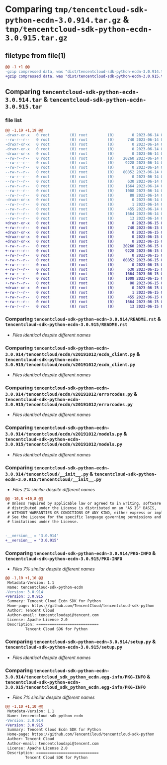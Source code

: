 # Comparing `tmp/tencentcloud-sdk-python-ecdn-3.0.914.tar.gz` & `tmp/tencentcloud-sdk-python-ecdn-3.0.915.tar.gz`

## filetype from file(1)

```diff
@@ -1 +1 @@
-gzip compressed data, was "dist/tencentcloud-sdk-python-ecdn-3.0.914.tar", last modified: Wed Jun 14 00:25:39 2023, max compression
+gzip compressed data, was "dist/tencentcloud-sdk-python-ecdn-3.0.915.tar", last modified: Thu Jun 15 00:24:47 2023, max compression
```

## Comparing `tencentcloud-sdk-python-ecdn-3.0.914.tar` & `tencentcloud-sdk-python-ecdn-3.0.915.tar`

### file list

```diff
@@ -1,19 +1,19 @@
-drwxr-xr-x   0 root         (0) root         (0)        0 2023-06-14 00:25:39.000000 tencentcloud-sdk-python-ecdn-3.0.914/
--rw-r--r--   0 root         (0) root         (0)      740 2023-06-14 00:25:39.000000 tencentcloud-sdk-python-ecdn-3.0.914/README.rst
-drwxr-xr-x   0 root         (0) root         (0)        0 2023-06-14 00:25:39.000000 tencentcloud-sdk-python-ecdn-3.0.914/tencentcloud/
-drwxr-xr-x   0 root         (0) root         (0)        0 2023-06-14 00:25:39.000000 tencentcloud-sdk-python-ecdn-3.0.914/tencentcloud/ecdn/
-drwxr-xr-x   0 root         (0) root         (0)        0 2023-06-14 00:25:39.000000 tencentcloud-sdk-python-ecdn-3.0.914/tencentcloud/ecdn/v20191012/
--rw-r--r--   0 root         (0) root         (0)    20260 2023-06-14 00:25:39.000000 tencentcloud-sdk-python-ecdn-3.0.914/tencentcloud/ecdn/v20191012/ecdn_client.py
--rw-r--r--   0 root         (0) root         (0)     9228 2023-06-14 00:25:39.000000 tencentcloud-sdk-python-ecdn-3.0.914/tencentcloud/ecdn/v20191012/errorcodes.py
--rw-r--r--   0 root         (0) root         (0)        0 2023-06-14 00:25:39.000000 tencentcloud-sdk-python-ecdn-3.0.914/tencentcloud/ecdn/v20191012/__init__.py
--rw-r--r--   0 root         (0) root         (0)    80852 2023-06-14 00:25:39.000000 tencentcloud-sdk-python-ecdn-3.0.914/tencentcloud/ecdn/v20191012/models.py
--rw-r--r--   0 root         (0) root         (0)        0 2023-06-14 00:25:39.000000 tencentcloud-sdk-python-ecdn-3.0.914/tencentcloud/ecdn/__init__.py
--rw-r--r--   0 root         (0) root         (0)      630 2023-06-14 00:25:39.000000 tencentcloud-sdk-python-ecdn-3.0.914/tencentcloud/__init__.py
--rw-r--r--   0 root         (0) root         (0)     1664 2023-06-14 00:25:39.000000 tencentcloud-sdk-python-ecdn-3.0.914/PKG-INFO
--rw-r--r--   0 root         (0) root         (0)     1008 2023-06-14 00:25:39.000000 tencentcloud-sdk-python-ecdn-3.0.914/setup.py
--rw-r--r--   0 root         (0) root         (0)       88 2023-06-14 00:25:39.000000 tencentcloud-sdk-python-ecdn-3.0.914/setup.cfg
-drwxr-xr-x   0 root         (0) root         (0)        0 2023-06-14 00:25:39.000000 tencentcloud-sdk-python-ecdn-3.0.914/tencentcloud_sdk_python_ecdn.egg-info/
--rw-r--r--   0 root         (0) root         (0)        1 2023-06-14 00:25:39.000000 tencentcloud-sdk-python-ecdn-3.0.914/tencentcloud_sdk_python_ecdn.egg-info/dependency_links.txt
--rw-r--r--   0 root         (0) root         (0)      455 2023-06-14 00:25:39.000000 tencentcloud-sdk-python-ecdn-3.0.914/tencentcloud_sdk_python_ecdn.egg-info/SOURCES.txt
--rw-r--r--   0 root         (0) root         (0)     1664 2023-06-14 00:25:39.000000 tencentcloud-sdk-python-ecdn-3.0.914/tencentcloud_sdk_python_ecdn.egg-info/PKG-INFO
--rw-r--r--   0 root         (0) root         (0)       13 2023-06-14 00:25:39.000000 tencentcloud-sdk-python-ecdn-3.0.914/tencentcloud_sdk_python_ecdn.egg-info/top_level.txt
+drwxr-xr-x   0 root         (0) root         (0)        0 2023-06-15 00:24:47.000000 tencentcloud-sdk-python-ecdn-3.0.915/
+-rw-r--r--   0 root         (0) root         (0)      740 2023-06-15 00:24:47.000000 tencentcloud-sdk-python-ecdn-3.0.915/README.rst
+drwxr-xr-x   0 root         (0) root         (0)        0 2023-06-15 00:24:47.000000 tencentcloud-sdk-python-ecdn-3.0.915/tencentcloud/
+drwxr-xr-x   0 root         (0) root         (0)        0 2023-06-15 00:24:47.000000 tencentcloud-sdk-python-ecdn-3.0.915/tencentcloud/ecdn/
+drwxr-xr-x   0 root         (0) root         (0)        0 2023-06-15 00:24:47.000000 tencentcloud-sdk-python-ecdn-3.0.915/tencentcloud/ecdn/v20191012/
+-rw-r--r--   0 root         (0) root         (0)    20260 2023-06-15 00:24:47.000000 tencentcloud-sdk-python-ecdn-3.0.915/tencentcloud/ecdn/v20191012/ecdn_client.py
+-rw-r--r--   0 root         (0) root         (0)     9228 2023-06-15 00:24:47.000000 tencentcloud-sdk-python-ecdn-3.0.915/tencentcloud/ecdn/v20191012/errorcodes.py
+-rw-r--r--   0 root         (0) root         (0)        0 2023-06-15 00:24:47.000000 tencentcloud-sdk-python-ecdn-3.0.915/tencentcloud/ecdn/v20191012/__init__.py
+-rw-r--r--   0 root         (0) root         (0)    80852 2023-06-15 00:24:47.000000 tencentcloud-sdk-python-ecdn-3.0.915/tencentcloud/ecdn/v20191012/models.py
+-rw-r--r--   0 root         (0) root         (0)        0 2023-06-15 00:24:47.000000 tencentcloud-sdk-python-ecdn-3.0.915/tencentcloud/ecdn/__init__.py
+-rw-r--r--   0 root         (0) root         (0)      630 2023-06-15 00:24:47.000000 tencentcloud-sdk-python-ecdn-3.0.915/tencentcloud/__init__.py
+-rw-r--r--   0 root         (0) root         (0)     1664 2023-06-15 00:24:47.000000 tencentcloud-sdk-python-ecdn-3.0.915/PKG-INFO
+-rw-r--r--   0 root         (0) root         (0)     1008 2023-06-15 00:24:47.000000 tencentcloud-sdk-python-ecdn-3.0.915/setup.py
+-rw-r--r--   0 root         (0) root         (0)       88 2023-06-15 00:24:47.000000 tencentcloud-sdk-python-ecdn-3.0.915/setup.cfg
+drwxr-xr-x   0 root         (0) root         (0)        0 2023-06-15 00:24:47.000000 tencentcloud-sdk-python-ecdn-3.0.915/tencentcloud_sdk_python_ecdn.egg-info/
+-rw-r--r--   0 root         (0) root         (0)        1 2023-06-15 00:24:47.000000 tencentcloud-sdk-python-ecdn-3.0.915/tencentcloud_sdk_python_ecdn.egg-info/dependency_links.txt
+-rw-r--r--   0 root         (0) root         (0)      455 2023-06-15 00:24:47.000000 tencentcloud-sdk-python-ecdn-3.0.915/tencentcloud_sdk_python_ecdn.egg-info/SOURCES.txt
+-rw-r--r--   0 root         (0) root         (0)     1664 2023-06-15 00:24:47.000000 tencentcloud-sdk-python-ecdn-3.0.915/tencentcloud_sdk_python_ecdn.egg-info/PKG-INFO
+-rw-r--r--   0 root         (0) root         (0)       13 2023-06-15 00:24:47.000000 tencentcloud-sdk-python-ecdn-3.0.915/tencentcloud_sdk_python_ecdn.egg-info/top_level.txt
```

### Comparing `tencentcloud-sdk-python-ecdn-3.0.914/README.rst` & `tencentcloud-sdk-python-ecdn-3.0.915/README.rst`

 * *Files identical despite different names*

### Comparing `tencentcloud-sdk-python-ecdn-3.0.914/tencentcloud/ecdn/v20191012/ecdn_client.py` & `tencentcloud-sdk-python-ecdn-3.0.915/tencentcloud/ecdn/v20191012/ecdn_client.py`

 * *Files identical despite different names*

### Comparing `tencentcloud-sdk-python-ecdn-3.0.914/tencentcloud/ecdn/v20191012/errorcodes.py` & `tencentcloud-sdk-python-ecdn-3.0.915/tencentcloud/ecdn/v20191012/errorcodes.py`

 * *Files identical despite different names*

### Comparing `tencentcloud-sdk-python-ecdn-3.0.914/tencentcloud/ecdn/v20191012/models.py` & `tencentcloud-sdk-python-ecdn-3.0.915/tencentcloud/ecdn/v20191012/models.py`

 * *Files identical despite different names*

### Comparing `tencentcloud-sdk-python-ecdn-3.0.914/tencentcloud/__init__.py` & `tencentcloud-sdk-python-ecdn-3.0.915/tencentcloud/__init__.py`

 * *Files 2% similar despite different names*

```diff
@@ -10,8 +10,8 @@
 # Unless required by applicable law or agreed to in writing, software
 # distributed under the License is distributed on an "AS IS" BASIS,
 # WITHOUT WARRANTIES OR CONDITIONS OF ANY KIND, either express or implied.
 # See the License for the specific language governing permissions and
 # limitations under the License.
 
 
-__version__ = '3.0.914'
+__version__ = '3.0.915'
```

### Comparing `tencentcloud-sdk-python-ecdn-3.0.914/PKG-INFO` & `tencentcloud-sdk-python-ecdn-3.0.915/PKG-INFO`

 * *Files 7% similar despite different names*

```diff
@@ -1,10 +1,10 @@
 Metadata-Version: 1.1
 Name: tencentcloud-sdk-python-ecdn
-Version: 3.0.914
+Version: 3.0.915
 Summary: Tencent Cloud Ecdn SDK for Python
 Home-page: https://github.com/TencentCloud/tencentcloud-sdk-python
 Author: Tencent Cloud
 Author-email: tencentcloudapi@tencent.com
 License: Apache License 2.0
 Description: ============================
         Tencent Cloud SDK for Python
```

### Comparing `tencentcloud-sdk-python-ecdn-3.0.914/setup.py` & `tencentcloud-sdk-python-ecdn-3.0.915/setup.py`

 * *Files identical despite different names*

### Comparing `tencentcloud-sdk-python-ecdn-3.0.914/tencentcloud_sdk_python_ecdn.egg-info/PKG-INFO` & `tencentcloud-sdk-python-ecdn-3.0.915/tencentcloud_sdk_python_ecdn.egg-info/PKG-INFO`

 * *Files 7% similar despite different names*

```diff
@@ -1,10 +1,10 @@
 Metadata-Version: 1.1
 Name: tencentcloud-sdk-python-ecdn
-Version: 3.0.914
+Version: 3.0.915
 Summary: Tencent Cloud Ecdn SDK for Python
 Home-page: https://github.com/TencentCloud/tencentcloud-sdk-python
 Author: Tencent Cloud
 Author-email: tencentcloudapi@tencent.com
 License: Apache License 2.0
 Description: ============================
         Tencent Cloud SDK for Python
```

